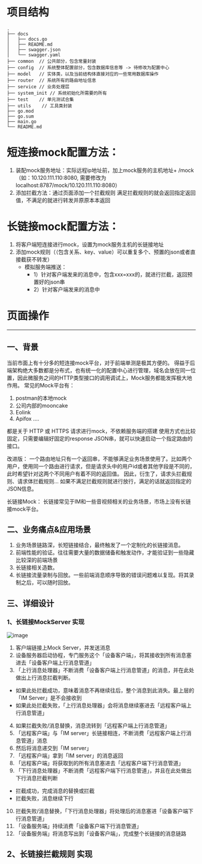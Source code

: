 # 项目结构
```
.
├── docs
│   ├── docs.go
│   ├── README.md
│   ├── swagger.json
│   └── swagger.yaml
├── common  // 公共部分，包含常量封装
├── config  // 系统整体配置部分，包含数据库信息等 -> 待修改为配置中心
├── model   // 实体类，以及当前结构体直接对应的一些常用数据库操作
├── router  // 系统所有的路由地址信息 
├── service // 业务处理层
├── system_init // 系统初始化所需要的所有   
├── test    // 单元测试合集
├── utils    // 工具类封装
├── go.mod
├── go.sum
├── main.go
└── README.md
```


# 短连接mock配置方法：
1. 装配mock服务地址：实际远程ip地址前，加上mock服务的主机地址+ /mock（如：10.120.111.110:8080, 需要修改为 localhost:8787/mock/10.120.111.110:8080）
2. 添加拦截方法：通过页面添加一个拦截规则
满足拦截规则的就会返回指定返回值，不满足的就进行转发并原原本本返回

# 长链接mock配置方法：
1. 将客户端短连接进行mock，设置为mock服务主机的长链接地址
2. 添加mock规则（（包含关系、key、value）可以重复多个、预置的json或者直接截获不转发）
   - 模拟服务端推送：
     - 1）针对客户端发来的消息中，包含xxx=xxx的，就进行拦截，返回预置好的json串
     - 2）针对客户端发来的消息中

# 页面操作
------

## 一、背景
当前市面上有十分多的短连接mock平台，对于前端单测是极其方便的。
得益于后端架构绝大多数都是分布式，也有统一化的配置中心进行管理，域名会放在同一位置，因此微服务之间的HTTP类型接口的调用调试上，Mock服务都能发挥极大地作用。
常见的Mock平台有：
1. postman的本地mock
2. 公司内部的mooncake
3. Eolink
4. Apifox
.... 

都是关于 HTTP 或 HTTPS 请求进行mock，不依赖服务端的搭建
使用方式也比较固定，只需要编辑好固定的response JSON串，就可以快速启动一个指定路由的接口。

改进版：
一个路由地址只有一个返回串，不能够满足业务场景使用了。比如两个用户，使用同一个路由进行请求，但是请求头中的用户id或者其他字段是不同的，此时希望针对这两个不同用户有着不同的返回值。
因此，衍生了，请求头拦截规则、请求体拦截规则...  如果不满足拦截规则就进行放行，满足的话就返回指定的JSON信息。

长链接Mock：
长链接常见于IM和一些音视频相关的业务场景，市场上没有长链接mock平台。

## 二、业务痛点&应用场景
1. 业务场景链路深，长短链接结合，最终触发了一个定制化的长链接消息。
2. 前端性能的验证。往往需要大量的数据储备和触发动作，才能验证到一些隐藏比较深的前端场景
3. 长链接相关造数。
4. 长链接流量录制与回放。一些前端消息顺序导致的错误问题难以复现。将其录制之后，可以随时回放。

## 三、详细设计
### 1、长链接MockServer  实现
![image](https://user-images.githubusercontent.com/17244253/220855219-62f027a7-2ac0-40c6-a765-89e3df7588db.png)
1. 客户端链接上Mock Server，并发送消息
2. 设备服务器启动协程，专门服务这个「设备客户端」，将其接收到所有消息塞进去「设备客户端上行消息管道」
3. 「上行消息处理器」不断消费「设备客户端上行消息管道」的消息，并在此处做出上行消息拦截判断。
  - 如果此处拦截成功，意味着消息不再继续往后，整个消息到此消失。最上层的「IM Server」是不会接收到
  - 如果此处拦截失败，「上行消息处理器」会将消息继续塞进去「远程客户端上行消息管道」
4. 如果拦截失败/消息替换，消息流转到「远程客户端上行消息管道」
5. 「远程客户端」与「IM server」长链接相连，不断消费「远程客户端上行消息管道」消息
6. 然后将消息递交到「IM server」
7. 「远程客户端」拿到「IM server」的消息返回
8. 「远程客户端」将获取到的所有消息塞进去「远程客户端下行消息管道」
9. 「下行消息处理器」不断消费「远程客户端下行消息管道」，并且在此处做出下行消息拦截判断
  - 拦截成功，完成消息的替换或拦截
  - 拦截失败，消息继续下行
10. 拦截失败/消息替换，「下行消息处理器」将处理后的消息塞进「设备客户端下行消息管道」
11. 「设备服务端」持续消费「设备客户端下行消息管道」
12. 「设备服务端」将消息写出到「设备客户端」，完成整个长链接的消息链路

## 2、长链接拦截规则 实现
